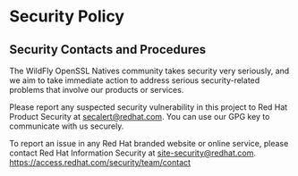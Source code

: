 # Security Policy 
 
## Security Contacts and Procedures
 
The WildFly OpenSSL Natives community takes security very seriously, and we aim to take immediate action to address serious security-related problems that involve our products or services.
 
Please report any suspected security vulnerability in this project to Red Hat Product Security at secalert@redhat.com. You can use our GPG key to communicate with us securely.
 
To report an issue in any Red Hat branded website or online service, please contact Red Hat Information Security at site-security@redhat.com.
https://access.redhat.com/security/team/contact

